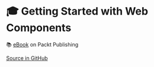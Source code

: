 # :mortar_board: Getting Started with Web Components

:books: [eBook][ebook] on Packt Publishing

[Source in GitHub][source]

[ebook]: https://www.packtpub.com/product/getting-started-with-web-components/9781838649234
[source]: https://github.com/packtpublishing/getting-started-with-web-components
